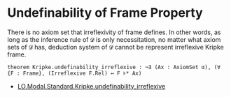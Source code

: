 # Undefinability of Frame Property

There is no axiom set that irreflexivity of frame defines. In other words, as long as the inference rule of `𝓓` is only necessitation, no matter what axiom sets of `𝓓` has, deduction system of `𝓓` cannot be represent irreflexive Kripke frame.

```lean
theorem Kripke.undefinability_irreflexive : ¬∃ (Ax : AxiomSet α), (∀ {F : Frame}, (Irreflexive F.Rel) ↔ F ⊧* Ax)
```
- [LO.Modal.Standard.Kripke.undefinability_irreflexive](https://iehality.github.io/lean4-logic/Logic/Modal/Standard/Kripke/Morphism.html#LO.Modal.Standard.Kripke.undefinability_irreflexive)
